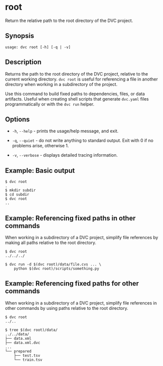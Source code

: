 # root

Return the relative path to the root directory of the <abbr>DVC project</abbr>.

## Synopsis

```usage
usage: dvc root [-h] [-q | -v]
```

## Description

Returns the path to the root directory of the <abbr>DVC project</abbr>, relative
to the current working directory. `dvc root` is useful for referencing a file in
another directory when working in a subdirectory of the project.

Use this command to build fixed paths to dependencies, files, or <abbr>data
artifacts</abbr>. Useful when creating shell scripts that generate `dvc.yaml`
files programmatically or with the `dvc run` helper.

## Options

- `-h`, `--help` - prints the usage/help message, and exit.

- `-q`, `--quiet` - do not write anything to standard output. Exit with 0 if no
  problems arise, otherwise 1.

- `-v`, `--verbose` - displays detailed tracing information.

## Example: Basic output

```dvc
$ dvc root
.
$ mkdir subdir
$ cd subdir
$ dvc root
..
```

## Example: Referencing fixed paths in other commands

When working in a subdirectory of a <abbr>DVC project</abbr>, simplify file
references by making all paths relative to the root directory.

```dvc
$ dvc root
../../../

$ dvc run -d $(dvc root)/data/file.cvs ... \
    python $(dvc root)/scripts/something.py
```

## Example: Referencing fixed paths for other commands

When working in a subdirectory of a <abbr>DVC project</abbr>, simplify file
references in other commands by using paths relative to the root directory.

```dvc
$ dvc root
../..

$ tree $(dvc root)/data/
../../data/
├── data.xml
├── data.xml.dvc
...
└── prepared
    ├── test.tsv
    └── train.tsv
```
